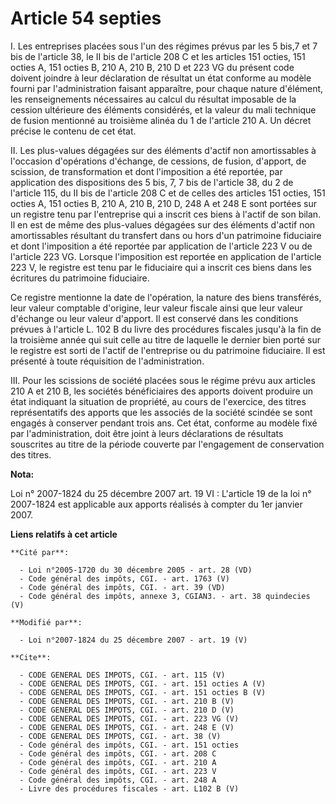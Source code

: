 # Article 54 septies

I. Les entreprises placées sous l'un des régimes prévus par les 5 bis,7 et 7 bis de l'article 38, le II bis de l'article 208
C et les articles 151 octies, 151 octies A, 151 octies B, 210 A, 210 B,
210 D et 223 VG du présent code doivent joindre à leur déclaration de résultat un état conforme au modèle fourni par
l'administration faisant apparaître, pour chaque nature d'élément, les renseignements nécessaires au calcul du résultat
imposable de la cession ultérieure des éléments considérés, et la valeur du mali technique de fusion mentionné au troisième
alinéa du 1 de l'article 210 A. Un décret précise le contenu de cet état. 

II. Les plus-values dégagées sur des éléments d'actif non amortissables à l'occasion d'opérations d'échange, de cessions, de
fusion, d'apport, de scission, de transformation et dont l'imposition a été reportée, par application des dispositions des 5
bis, 7, 7 bis de l'article 38, du 2 de l'article 115, du II bis de l'article 208 C et de celles des articles 151 octies, 151
octies A, 151 octies B, 210 A, 210 B, 210 D, 248 A et 248 E sont portées sur un registre tenu par l'entreprise qui a inscrit
ces biens à l'actif de son bilan. Il en est de même des plus-values dégagées sur des éléments d'actif non amortissables
résultant du transfert dans ou hors d'un patrimoine fiduciaire et dont l'imposition a été reportée par application de
l'article 223 V ou de l'article 223 VG. Lorsque l'imposition est reportée en application de l'article 223 V, le registre est
tenu par le fiduciaire qui a inscrit ces biens dans les écritures du patrimoine fiduciaire. 

Ce registre mentionne la date de l'opération, la nature des biens transférés, leur valeur comptable d'origine, leur valeur
fiscale ainsi que leur valeur d'échange ou leur valeur d'apport. Il est conservé dans les conditions prévues à l'article L.
102 B du livre des procédures fiscales jusqu'à la fin de la troisième année qui suit celle au titre de laquelle le dernier
bien porté sur le registre est sorti de l'actif de l'entreprise ou du patrimoine fiduciaire. Il est présenté à toute
réquisition de l'administration. 

III. Pour les scissions de société placées sous le régime prévu aux articles 210 A et 210 B, les sociétés bénéficiaires des
apports doivent produire un état indiquant la situation de propriété, au cours de l'exercice, des titres représentatifs des
apports que les associés de la société scindée se sont engagés à conserver pendant trois ans. Cet état, conforme au modèle
fixé par l'administration, doit être joint à leurs déclarations de résultats souscrites au titre de la période couverte par
l'engagement de conservation des titres.

**Nota:**

Loi n° 2007-1824 du 25 décembre 2007 art. 19 VI : L'article 19 de la loi n° 2007-1824 est applicable aux apports réalisés à
compter du 1er janvier 2007.

**Liens relatifs à cet article**

	**Cité par**:

	  - Loi n°2005-1720 du 30 décembre 2005 - art. 28 (VD)
	  - Code général des impôts, CGI. - art. 1763 (V)
	  - Code général des impôts, CGI. - art. 39 (VD)
	  - Code général des impôts, annexe 3, CGIAN3. - art. 38 quindecies (V)

	**Modifié par**:

	  - Loi n°2007-1824 du 25 décembre 2007 - art. 19 (V)

	**Cite**:

	  - CODE GENERAL DES IMPOTS, CGI. - art. 115 (V)
	  - CODE GENERAL DES IMPOTS, CGI. - art. 151 octies A (V)
	  - CODE GENERAL DES IMPOTS, CGI. - art. 151 octies B (V)
	  - CODE GENERAL DES IMPOTS, CGI. - art. 210 B (V)
	  - CODE GENERAL DES IMPOTS, CGI. - art. 210 D (V)
	  - CODE GENERAL DES IMPOTS, CGI. - art. 223 VG (V)
	  - CODE GENERAL DES IMPOTS, CGI. - art. 248 E (V)
	  - CODE GENERAL DES IMPOTS, CGI. - art. 38 (V)
	  - Code général des impôts, CGI. - art. 151 octies
	  - Code général des impôts, CGI. - art. 208 C
	  - Code général des impôts, CGI. - art. 210 A
	  - Code général des impôts, CGI. - art. 223 V
	  - Code général des impôts, CGI. - art. 248 A
	  - Livre des procédures fiscales - art. L102 B (V)
